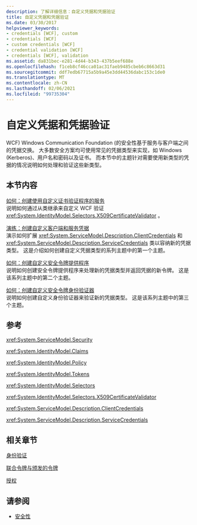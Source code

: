 ```yaml
---
description: 了解详细信息：自定义凭据和凭据验证
title: 自定义凭据和凭据验证
ms.date: 03/30/2017
helpviewer_keywords:
- credentials [WCF], custom
- credentials [WCF]
- custom credentials [WCF]
- credential validation [WCF]
- credentials [WCF], validation
ms.assetid: da831bec-e281-4d44-b343-437b5eef688e
ms.openlocfilehash: f1ceb8cf46cca01ac31faeb9485cbeb6c8663d31
ms.sourcegitcommit: ddf7edb67715a5b9a45e3dd44536dabc153c1de0
ms.translationtype: MT
ms.contentlocale: zh-CN
ms.lasthandoff: 02/06/2021
ms.locfileid: "99735304"
---
```

# <a name="custom-credential-and-credential-validation"></a>自定义凭据和凭据验证

WCF) Windows Communication Foundation (的安全性基于服务与客户端之间的凭据交换。 大多数安全方案均可使用常见的凭据类型来实现，如 Windows (Kerberos)、用户名和密码以及证书。 而本节中的主题针对需要使用新类型的凭据的情况说明如何处理和验证这些新类型。  
  
## <a name="in-this-section"></a>本节内容  

 [如何：创建使用自定义证书验证程序的服务](how-to-create-a-service-that-employs-a-custom-certificate-validator.md)  
 说明如何通过从类继承来自定义 WCF 验证 <xref:System.IdentityModel.Selectors.X509CertificateValidator> 。  
  
 [演练：创建自定义客户端和服务凭据](walkthrough-creating-custom-client-and-service-credentials.md)  
 演示如何扩展 <xref:System.ServiceModel.Description.ClientCredentials> 和 <xref:System.ServiceModel.Description.ServiceCredentials> 类以容纳新的凭据类型。 这是介绍如何创建自定义凭据类型的系列主题中的第一个主题。  
  
 [如何：创建自定义安全令牌提供程序](how-to-create-a-custom-security-token-provider.md)  
 说明如何创建安全令牌提供程序来处理新的凭据类型并返回凭据的新令牌。 这是该系列主题中的第二个主题。  
  
 [如何：创建自定义安全令牌身份验证器](how-to-create-a-custom-security-token-authenticator.md)  
 说明如何创建自定义身份验证器来验证新的凭据类型。 这是该系列主题中的第三个主题。  
  
## <a name="reference"></a>参考  

 <xref:System.ServiceModel.Security>  
  
 <xref:System.IdentityModel.Claims>  
  
 <xref:System.IdentityModel.Policy>  
  
 <xref:System.IdentityModel.Tokens>  
  
 <xref:System.IdentityModel.Selectors>  
  
 <xref:System.IdentityModel.Selectors.X509CertificateValidator>  
  
 <xref:System.ServiceModel.Description.ClientCredentials>  
  
 <xref:System.ServiceModel.Description.ServiceCredentials>  
  
## <a name="related-sections"></a>相关章节  

 [身份验证](../feature-details/authentication-in-wcf.md)  
  
 [联合令牌与颁发的令牌](../feature-details/federation-and-issued-tokens.md)  
  
 [授权](../feature-details/authorization-in-wcf.md)  
  
## <a name="see-also"></a>请参阅

- [安全性](../feature-details/security.md)
